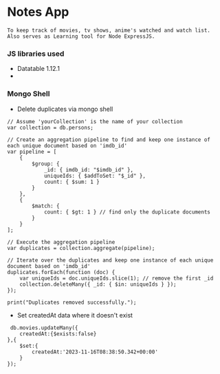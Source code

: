 # Notes App

    To keep track of movies, tv shows, anime's watched and watch list. Also serves as Learning tool for Node ExpressJS.

### JS libraries used
 - Datatable 1.12.1
  - 

<!-- comment -->


### Mongo Shell
 - Delete duplicates via mongo shell
```
// Assume 'yourCollection' is the name of your collection
var collection = db.persons;

// Create an aggregation pipeline to find and keep one instance of each unique document based on 'imdb_id'
var pipeline = [
    {
        $group: {
            _id: { imdb_id: "$imdb_id" },
            uniqueIds: { $addToSet: "$_id" },
            count: { $sum: 1 }
        }
    },
    {
        $match: {
            count: { $gt: 1 } // find only the duplicate documents
        }
    }
];

// Execute the aggregation pipeline
var duplicates = collection.aggregate(pipeline);

// Iterate over the duplicates and keep one instance of each unique document based on 'imdb_id'
duplicates.forEach(function (doc) {
    var uniqueIds = doc.uniqueIds.slice(1); // remove the first _id
    collection.deleteMany({ _id: { $in: uniqueIds } });
});

print("Duplicates removed successfully.");

```

 - Set createdAt data where it doesn't exist

```
 db.movies.updateMany({
    createdAt:{$exists:false}
},{
    $set:{
        createdAt:'2023-11-16T08:38:50.342+00:00'
    }
});
 ```